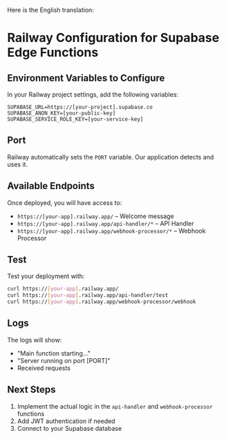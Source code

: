 Here is the English translation:

# Railway Configuration for Supabase Edge Functions

## Environment Variables to Configure

In your Railway project settings, add the following variables:

```
SUPABASE_URL=https://[your-project].supabase.co  
SUPABASE_ANON_KEY=[your-public-key]  
SUPABASE_SERVICE_ROLE_KEY=[your-service-key]  
```

## Port

Railway automatically sets the `PORT` variable. Our application detects and uses it.

## Available Endpoints

Once deployed, you will have access to:

* `https://[your-app].railway.app/` – Welcome message
* `https://[your-app].railway.app/api-handler/*` – API Handler
* `https://[your-app].railway.app/webhook-processor/*` – Webhook Processor

## Test

Test your deployment with:

```bash
curl https://[your-app].railway.app/
curl https://[your-app].railway.app/api-handler/test
curl https://[your-app].railway.app/webhook-processor/webhook
```

## Logs

The logs will show:

* "Main function starting..."
* "Server running on port \[PORT]"
* Received requests

## Next Steps

1. Implement the actual logic in the `api-handler` and `webhook-processor` functions
2. Add JWT authentication if needed
3. Connect to your Supabase database
